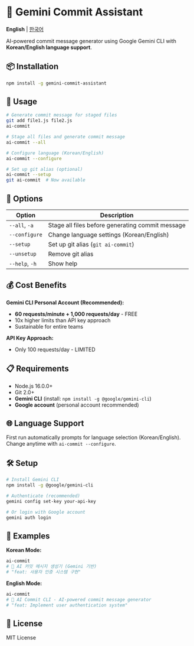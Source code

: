 # 🤖 Gemini Commit Assistant

**English** | [한국어](README.ko.md)

AI-powered commit message generator using Google Gemini CLI with **Korean/English language support**.

## 📦 Installation

```bash
npm install -g gemini-commit-assistant
```

## 🚀 Usage

```bash
# Generate commit message for staged files
git add file1.js file2.js
ai-commit

# Stage all files and generate commit message
ai-commit --all

# Configure language (Korean/English)
ai-commit --configure

# Set up git alias (optional)
ai-commit --setup
git ai-commit  # Now available
```

## 🔧 Options

| Option         | Description                                      |
| -------------- | ------------------------------------------------ |
| `--all`, `-a`  | Stage all files before generating commit message |
| `--configure`  | Change language settings (Korean/English)        |
| `--setup`      | Set up git alias (`git ai-commit`)               |
| `--unsetup`    | Remove git alias                                 |
| `--help`, `-h` | Show help                                        |

## 💰 Cost Benefits

**Gemini CLI Personal Account (Recommended):**

- **60 requests/minute + 1,000 requests/day** - FREE
- 10x higher limits than API key approach
- Sustainable for entire teams

**API Key Approach:**

- Only 100 requests/day - LIMITED

## 📋 Requirements

- Node.js 16.0.0+
- Git 2.0+
- **Gemini CLI** (install: `npm install -g @google/gemini-cli`)
- **Google account** (personal account recommended)

## 🌐 Language Support

First run automatically prompts for language selection (Korean/English).
Change anytime with `ai-commit --configure`.

## 🛠️ Setup

```bash
# Install Gemini CLI
npm install -g @google/gemini-cli

# Authenticate (recommended)
gemini config set-key your-api-key

# Or login with Google account
gemini auth login
```

## 🎯 Examples

**Korean Mode:**

```bash
ai-commit
# 🤖 AI 커밋 메시지 생성기 (Gemini 기반)
# "feat: 사용자 인증 시스템 구현"
```

**English Mode:**

```bash
ai-commit
# 🤖 AI Commit CLI - AI-powered commit message generator
# "feat: Implement user authentication system"
```

## 📄 License

MIT License
